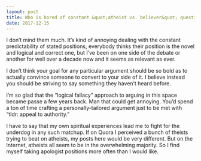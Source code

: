 ```yaml
---
layout: post
title: Who is bored of constant &quot;atheist vs. believer&quot; questions on Quora? I doubt either side will change their mind.
date: 2017-12-15
---
```


<p>I don’t mind them much. It’s kind of annoying dealing with the constant predictability of stated positions, everybody thinks their position is the novel and logical and correct one, but I’ve been on one side of the debate or another for well over a decade now and it seems as relevant as ever.</p><p>I don’t think your goal for any particular argument should be so bold as to actually convince someone to convert to your side of it. I believe instead you should be striving to say something they haven’t heard before.</p><p>I’m so glad that the “logical fallacy” approach to arguing in this space became passe a few years back. Man that could get annoying. You’d spend a ton of time crafting a personally-tailored argument just to be met with “tldr: appeal to authority.”</p><p>I have to say that my own spiritual experiences lead me to fight for the underdog in any such matchup. If on Quora I perceived a bunch of theists trying to beat on atheists, my posts here would be very different. But on the Internet, atheists all seem to be in the overwhelming majority. So I find myself taking apologist positions more often than I would like.</p>

